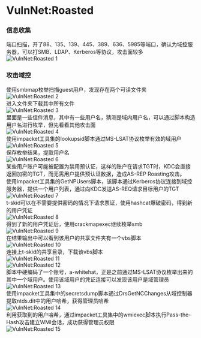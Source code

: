 # VulnNet:Roasted

### 信息收集
端口扫描，开了88、135、139、445、389、636、5985等端口，确认为域控服务器，可以打SMB、LDAP、Kerberos等协议，攻击面较多<br>
![VulnNet:Roasted 1](./iamges/VulnNet-Roasted1.png)

### 攻击域控
使用smbmap枚举扫描guest用户，发现存在两个可读文件夹<br>
![VulnNet:Roasted 2](./iamges/VulnNet-Roasted2.png)<br>
进入文件夹下载其中所有文件<br>
![VulnNet:Roasted 3](./iamges/VulnNet-Roasted3.png)<br>
里面是一些信件消息，其中有一些用户名，猜测是域内用户名，可以通过脚本构造用户名进行枚举，但先看看其他攻击面<br>
![VulnNet:Roasted 4](./iamges/VulnNet-Roasted4.png)<br>
使用impacket工具集的lookupsid脚本通过MS-LSAT协议枚举有效的域用户<br>
![VulnNet:Roasted 5](./iamges/VulnNet-Roasted5.png)<br>
保存枚举结果，提取用户名<br>
![VulnNet:Roasted 6](./iamges/VulnNet-Roasted6.png)<br>
某些用户账户可能被配置为禁用预认证，这样的账户在请求TGT时，KDC会直接返回加密的TGT，而无需用户提供预认证数据，造成AS-REP Roasting攻击。<br>
使用impacket工具集的GetNPUsers脚本，该脚本通过Kerberos协议连接到域控服务器，提供一个用户列表，通过向KDC发送AS-REQ请求目标用户的TGT<br>
![VulnNet:Roasted 7](./iamges/VulnNet-Roasted7.png)<br>
t-skid可以在不需要提供密码的情况下请求票证，使用hashcat爆破密码，得到新的用户凭证<br>
![VulnNet:Roasted 8](./iamges/VulnNet-Roasted8.png)<br>
得到了新的用户凭证后，使用crackmapexec继续枚举smb<br>
![VulnNet:Roasted 9](./iamges/VulnNet-Roasted9.png)<br>
在结果输出中可以看到该用户的共享文件夹有一个vbs脚本<br>
![VulnNet:Roasted 10](./iamges/VulnNet-Roasted10.png)<br>
连接上t-skid的共享目录，下载该vbs脚本<br>
![VulnNet:Roasted 11](./iamges/VulnNet-Roasted11.png)<br>
![VulnNet:Roasted 12](./iamges/VulnNet-Roasted12.png)<br>
脚本中硬编码了一个账号，a-whitehat，正是之前通过MS-LSAT协议枚举出来的其中一个域用户。使用该域用户的凭证连接可以发现该用户是域管理员<br>
![VulnNet:Roasted 13](./iamges/VulnNet-Roasted13.png)<br>
使用impacket工具集中的secretsdump脚本通过DrsGetNCChanges从域控制器提取ntds.dit中的用户哈希，获得管理员哈希<br>
![VulnNet:Roasted 14](./iamges/VulnNet-Roasted14.png)<br>
利用获取到的用户哈希，通过impacket工具集中的wmiexec脚本执行Pass-the-Hash攻击建立WMI会话，成功获得管理员权限<br>
![VulnNet:Roasted 15](./iamges/VulnNet-Roasted15.png)